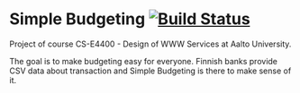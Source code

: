 # Simple Budgeting [![Build Status](https://travis-ci.org/andersnylund/simple-budgeting.svg?branch=master)](https://travis-ci.org/andersnylund/simple-budgeting)

Project of course CS-E4400 - Design of WWW Services at Aalto University.

The goal is to make budgeting easy for everyone. Finnish banks provide CSV data about transaction and Simple Budgeting is there to make sense of it.
